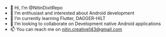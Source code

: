- 👋 Hi, I’m @NitinDixitRepo
- 👀 I’m enthusiast and interested about Android development
- 🌱 I’m currently learning Flutter, DAGGER-HILT
- 💞️ I’m looking to collaborate on Development native Android applications
- 📫 You can reach me on nitin.creative143@gmail.com

<!---
NitinDixitRepo/NitinDixitRepo is a ✨ special ✨ repository because its `README.md` (this file) appears on your GitHub profile.
You can click the Preview link to take a look at your changes.
--->
